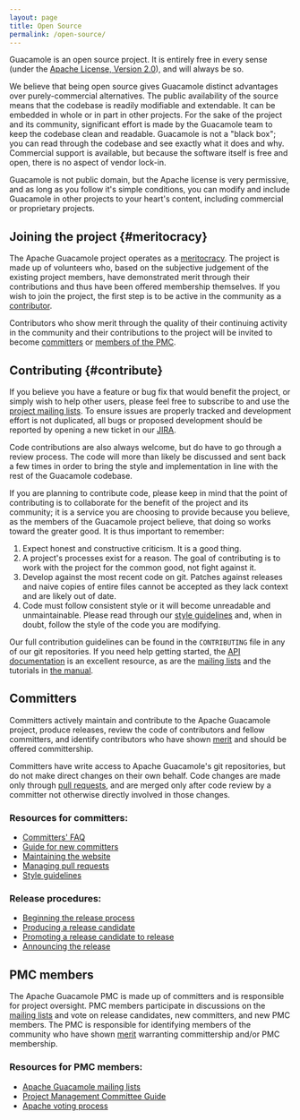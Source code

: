 ```yaml
---
layout: page 
title: Open Source
permalink: /open-source/
---
```


Guacamole is an open source project. It is entirely free in every sense (under
the [Apache License, Version 2.0](http://www.apache.org/licenses/LICENSE-2.0)),
and will always be so.

We believe that being open source gives Guacamole distinct advantages over
purely-commercial alternatives. The public availability of the source means
that the codebase is readily modifiable and extendable. It can be embedded in
whole or in part in other projects. For the sake of the project and its
community, significant effort is made by the Guacamole team to keep the
codebase clean and readable. Guacamole is not a "black box"; you can read
through the codebase and see exactly what it does and why. Commercial support
is available, but because the software itself is free and open, there is no
aspect of vendor lock-in.

Guacamole is not public domain, but the Apache license is very permissive, and
as long as you follow it's simple conditions, you can modify and include
Guacamole in other projects to your heart's content, including commercial or
proprietary projects.

Joining the project {#meritocracy}
----------------------------------

The Apache Guacamole project operates as a
[meritocracy](http://apache.org/foundation/how-it-works.html#meritocracy). The
project is made up of volunteers who, based on the subjective judgement of the
existing project members, have demonstrated merit through their contributions
and thus have been offered membership themselves. If you wish to join the
project, the first step is to be active in the community as a
[contributor](#contribute).

Contributors who show merit through the quality of their continuing activity in
the community and their contributions to the project will be invited to become
[committers](#committers) or [members of the PMC](#pmc-members).

Contributing {#contribute}
-----------------

If you believe you have a feature or bug fix that would benefit the project, or
simply wish to help other users, please feel free to subscribe to and use the
[project mailing lists](/support/#mailing-lists). To ensure issues are properly
tracked and development effort is not duplicated, all bugs or proposed
development should be reported by opening a new ticket in our
[JIRA](https://issues.apache.org/jira/browse/GUACAMOLE/).

Code contributions are also always welcome, but do have to go through a review
process. The code will more than likely be discussed and sent back a few times
in order to bring the style and implementation in line with the rest of the
Guacamole codebase.

If you are planning to contribute code, please keep in mind that the point of
contributing is to collaborate for the benefit of the project and its
community; it is a service you are choosing to provide because you believe, as
the members of the Guacamole project believe, that doing so works toward the
greater good. It is thus important to remember:

1. Expect honest and constructive criticism. It is a good thing.
2. A project's processes exist for a reason. The goal of contributing is to
   work with the project for the common good, not fight against it.
3. Develop against the most recent code on git. Patches against releases and
   naive copies of entire files cannot be accepted as they lack context and
   are likely out of date.
4. Code must follow consistent style or it will become unreadable and
   unmaintainable. Please read through our [style guidelines](https://cwiki.apache.org/confluence/display/GUAC/Contribution+and+Style+Guidelines) and,
   when in doubt, follow the style of the code you are modifying.

Our full contribution guidelines can be found in the `CONTRIBUTING` file in any
of our git repositories. If you need help getting started, the [API
documentation](/api-documentation) is an excellent resource, as are the
[mailing lists](/support/#mailing-lists) and the tutorials in [the
manual](/doc/gug/).

Committers
----------

Committers actively maintain and contribute to the Apache Guacamole project,
produce releases, review the code of contributors and fellow committers, and
identify contributors who have shown [merit](#meritocracy) and should be
offered committership.

Committers have write access to Apache Guacamole's git repositories, but do not
make direct changes on their own behalf. Code changes are made only through
[pull requests](https://cwiki.apache.org/confluence/display/GUAC/Managing+Pull+Requests), and are merged only after code review by
a committer not otherwise directly involved in those changes.

### Resources for committers:

* [Committers' FAQ](http://www.apache.org/dev/committers.html)
* [Guide for new committers](http://www.apache.org/dev/new-committers-guide.html)
* [Maintaining the website](https://github.com/apache/guacamole-website/blob/master/README.md)
* [Managing pull requests](https://cwiki.apache.org/confluence/display/GUAC/Managing+Pull+Requests)
* [Style guidelines](https://cwiki.apache.org/confluence/display/GUAC/Contribution+and+Style+Guidelines)

### Release procedures:

* [Beginning the release process](https://cwiki.apache.org/confluence/display/GUAC/Beginning+the+release+process)
* [Producing a release candidate](https://cwiki.apache.org/confluence/display/GUAC/Producing+a+release+candidate)
* [Promoting a release candidate to release](https://cwiki.apache.org/confluence/display/GUAC/Promoting+a+release+candidate+to+release)
* [Announcing the release](https://cwiki.apache.org/confluence/display/GUAC/Announcing+the+release)

PMC members
-----------

The Apache Guacamole PMC is made up of committers and is responsible for
project oversight. PMC members participate in discussions on the [mailing
lists](/support/#mailing-lists) and vote on release candidates, new committers,
and new PMC members. The PMC is responsible for identifying members of the
community who have shown [merit](#meritocracy) warranting committership and/or
PMC membership.

### Resources for PMC members:

* [Apache Guacamole mailing lists](/support/#mailing-lists)
* [Project Management Committee Guide](http://www.apache.org/dev/pmc.html)
* [Apache voting process](http://apache.org/foundation/voting.html)

